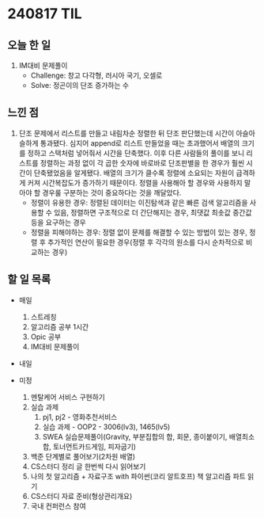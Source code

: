 # 240817 TIL

## 오늘 한 일
1. IM대비 문제풀이
    - Challenge: 창고 다각형, 러시아 국기, 오셀로
    - Solve: 정곤이의 단조 증가하는 수




## 느낀 점
1. 단조 문제에서 리스트를 만들고 내림차순 정렬한 뒤 단조 판단했는데 시간이 아슬아슬하게 통과됐다. 심지어 append로 리스트 만들었을 때는 초과했어서 배열의 크기를 정하고 스택처럼 넣어줘서 시간을 단축했다. 이후 다른 사람들의 풀이를 보니 리스트를 정렬하는 과정 없이 각 곱한 숫자에 바로바로 단조판별을 한 경우가 훨씬 시간이 단축됐었음을 알게됐다. 배열의 크기가 클수록 정렬에 소요되는 자원이 급격하게 커져 시간복잡도가 증가하기 때문이다. 정렬을 사용해아 할 경우와 사용하지 말아야 할 경우룰 구분하는 것이 중요하다는 것을 깨달았다.
    - 정렬이 유용한 경우: 정렬된 데이터는 이진탐색과 같은 빠른 검색 알고리즘을 사용할 수 있음, 정렬하면 구조적으로 더 간단해지는 경우, 최댓값 최솟값 중간값 등을 요구하는 경우
    - 정렬을 피해야하는 경우: 정렬 없이 문제를 해결할 수 있는 방법이 있는 경우, 정렬 후 추가적인 연산이 필요한 경우(정렬 후 각각의 원소를 다시 순차적으로 비교하는 경우)

## 할 일 목록
 - 매일
    1. 스트레칭
    2. 알고리즘 공부 1시간
    3. Opic 공부
    4. IM대비 문제풀이

 - 내일

 - 미정
    1. 멘탈케어 서비스 구현하기
    2. 실습 과제
        1. pj1, pj2 - 영화추천서비스
        2. 실습 과제 - OOP2 - 3006(lv3), 1465(lv5)
        3. SWEA 실습문제풀이(Gravity, 부분집합의 합, 회문, 종이붙이기, 배열최소합, 토너먼트카드게임, 피자굽기)
    3. 백준 단계별로 풀어보기(2차원 배열)
    4. CS스터디 정리 글 한번씩 다시 읽어보기
    5. 나의 첫 알고리즘 + 자료구조 with 파이썬(코리 알트호프) 책 알고리즘 파트 읽기
    6. CS스터디 자료 준비(형상관리개요)
    7. 국내 컨퍼런스 참여